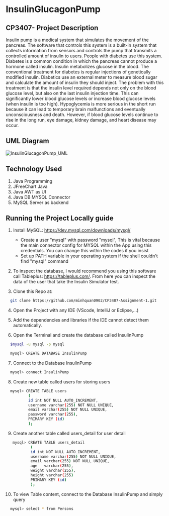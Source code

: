 # InsulinGlucagonPump


## CP3407- Project Description

Insulin pump is a medical system that simulates the movement of the pancreas. The software that controls this system is a built-in system that collects information from sensors and controls the pump that transmits a controlled amount of insulin to users. 
People with diabetes use this system. Diabetes is a common condition in which the pancreas cannot produce a hormone called insulin. Insulin metabolizes glucose in the blood. The conventional treatment for diabetes is regular injections of genetically modified insulin. Diabetics use an external meter to measure blood sugar and calculate the amount of insulin they should inject.
The problem with this treatment is that the insulin level required depends not only on the blood glucose level, but also on the last insulin injection time. This can significantly lower blood glucose levels or increase blood glucose levels (when insulin is too high). Hypoglycemia is more serious in the short run because it can lead to temporary brain malfunctions and eventually unconsciousness and death. However, if blood glucose levels continue to rise in the long run, eye damage, kidney damage, and heart disease may occur.

## UML Diagram

![InsulinGlucagonPump_UML](https://user-images.githubusercontent.com/58071533/130734918-f90673d7-c2e3-4355-a114-3759d34b75f9.png)


## Technology Used
1. Java Programming
2. JFreeChart Java
3. Java AWT as UI
4. Java DB MYSQL Connector
5. MySQL Server as backend

## Running the Project Locally guide
1. Install MySQL: https://dev.mysql.com/downloads/mysql/
    - Create a user "mysql" with password "mysql", This is vital because the main connector config for MYSQL within the App using this credentials. You can change this within the codes if you insist
    - Set up PATH variable in your operating system if the shell couldn't find "mysql" command


2. To inspect the database, I would recommend you using this software call Tableplus: https://tableplus.com/. From here you can inspect the data of the user that take the Insulin Simulator test.


3. Clone this Repo at:
  ```sh
    git clone https://github.com/minhquan0902/CP3407-Assignment-1.git
  ```
4. Open the Project with any IDE (VScode, IntelliJ or Eclipse,...)


5. Add the dependencies and libraries if the IDE cannot detect them automatically.

6. Open the Terminal and create the database called InsulinPump
  ```sh
    $mysql -u mysql -p mysql
  ```
  
  ```sh
    mysql> CREATE DATABASE InsulinPump
  ```
  
7. Connect to the Database InsulinPump 

  ```sh
    mysql> connect InsulinPump
  ```
  
8. Create new table called users for storing users
  
  ```sh
    mysql> CREATE TABLE users
            (
            id int NOT NULL AUTO_INCREMENT,
            username varchar(255) NOT NULL UNIQUE,
            email varchar(255) NOT NULL UNIQUE,
            password varchar(255),
            PRIMARY KEY (id)
            );
  ```
9. Create another table called users_detail for user detail

 ```sh
    mysql> CREATE TABLE users_detail
            (
            id int NOT NULL AUTO_INCREMENT,
            username varchar(255) NOT NULL UNIQUE,
            email varchar(255) NOT NULL UNIQUE,
            age   varchar(255),
            weight varchar(255),
            height varchar(255)
            PRIMARY KEY (id)
            );
  ```
  
10. To view Table content, connect to the Database InsulinPump and simply query

  ```sh
    mysql> select * from Persons
  ```
  
